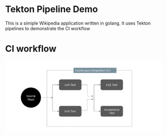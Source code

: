 # Tekton Pipeline Demo
This is a simiple Wikipedia application written in golang. It uses Tekton pipelines to demonstrate the CI workflow

# CI workflow
![Workflow](workflow.png)

 
